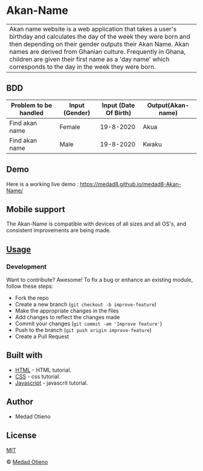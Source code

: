 # Akan-Name

<table>
<tr>
<td>
 Akan name website is a web application that takes a user's birthday and calculates the day of the week they were born and then depending on their gender outputs their Akan Name. 
Akan names are derived from Ghanian culture. Frequently in Ghana, children are given their first name as a 'day name' which corresponds to the day in the week they were born.
</td>
</tr>
</table>

## BDD
| Problem to be handled | Input (Gender) | Input (Date Of Birth) | Output(Akan-name) |
| -----------| -----------| ----------- | ----------- |
| Find akan name| Female | 19-8-2020 | Akua |
| Find akan name| Male | 19-8-2020 | Kwaku |

## Demo
Here is a working live demo : https://medad8.github.io/medad8-Akan-Name/

## Mobile support
The Akan-Name is compatible with devices of all sizes and all OS's, and consistent improvements are being made.

## [Usage](https://medad8.github.io/medad8-Akan-Name/)
### Development

Want to contribute? Awesome!
To fix a bug or enhance an existing module, follow these steps:
- Fork the repo
- Create a new branch (`git checkout -b improve-feature`)
- Make the appropriate changes in the files
- Add changes to reflect the changes made
- Commit your changes (`git commit -am 'Improve feature'`)
- Push to the branch (`git push origin improve-feature`)
- Create a Pull Request

## Built with

- [HTML](https://www.w3schools.com/html/) - HTML tutorial.
- [CSS](https://www.w3schools.com/css/) - css tutorial.
- [Javascript](https://www.w3schools.com/js/) - javascrit tutorial.

## Author
- Medad Otieno

## License 
[MIT](https://medad8.github.io/medad8-Akan-Name/blob/master/LICENSE.md)

 © [Medad Otieno ](https://github.com/medad8)